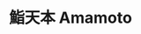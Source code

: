 ---
title: "鮨天本 Amamoto"
description: "鮨天本 Amamoto"
layout: shop
keywords:
  - 美食競賽
  - 台灣美食
  - 美食精選
datePublished: "2025-06-30"
dateModified: "2025-07-06"
city: "台北市"
district: "大安區"
address: "台北市大安區仁愛路四段371號"
phone: ""
geo: "25.038276830789098, 121.55468022592773"
google_map: "https://maps.app.goo.gl/hk5D1Ek4gYKsFXt67"
footinder: "https://footinder.com.tw/%E5%8F%B0%E5%8C%97%E5%B8%82%E5%A4%A7%E5%AE%89%E5%8D%80/105061/"
official: ""
award:
  - name: "500盤"
    year: "2024"
    entries:
      - dishes:
          - "鮟鱇魚肝最中餅"

---